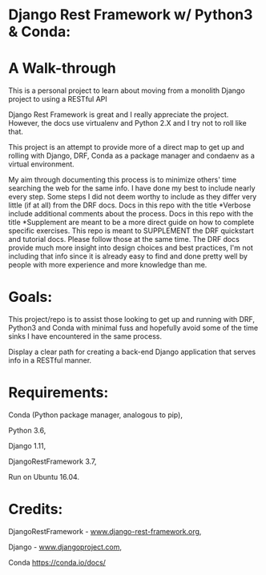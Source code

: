 # Django Rest Framework w/ Python3 & Conda: 
# A Walk-through 

This is a personal project to learn about moving from a monolith Django project to using a RESTful API

Django Rest Framework is great and I really appreciate the project.
However, the docs use virtualenv and Python 2.X and I try not to roll like that.

This project is an attempt to provide more of a direct map to get up and rolling with Django, DRF, Conda as a package manager and condaenv as a virtual environment.

My aim through documenting this process is to minimize others' time searching the web for the same info. 
I have done my best to include nearly every step.  Some steps I did not deem worthy to include as they
differ very little (if at all) from the DRF docs.
Docs in this repo with the title *Verbose include additional comments about the process.
Docs in this repo with the title *Supplement are meant to be a more direct guide on how to complete specific exercises.
This repo is meant to SUPPLEMENT the DRF quickstart and tutorial docs.  Please follow those at the same time.
The DRF docs provide much more insight into design choices and best practices, I'm not including
that info since it is already easy to find and done pretty well by people with more experience and more knowledge than me.

# Goals:
This project/repo is to assist those looking to get up and running with DRF, Python3 and Conda with minimal fuss
and hopefully avoid some of the time sinks I have encountered in the same process.

Display a clear path for creating a back-end Django application that serves info in a RESTful manner.

# Requirements:
Conda (Python package manager, analogous to pip),

Python 3.6,

Django 1.11,

DjangoRestFramework 3.7,

Run on Ubuntu 16.04.

# Credits:
DjangoRestFramework - www.django-rest-framework.org, 

Django - www.djangoproject.com,

Conda https://conda.io/docs/

